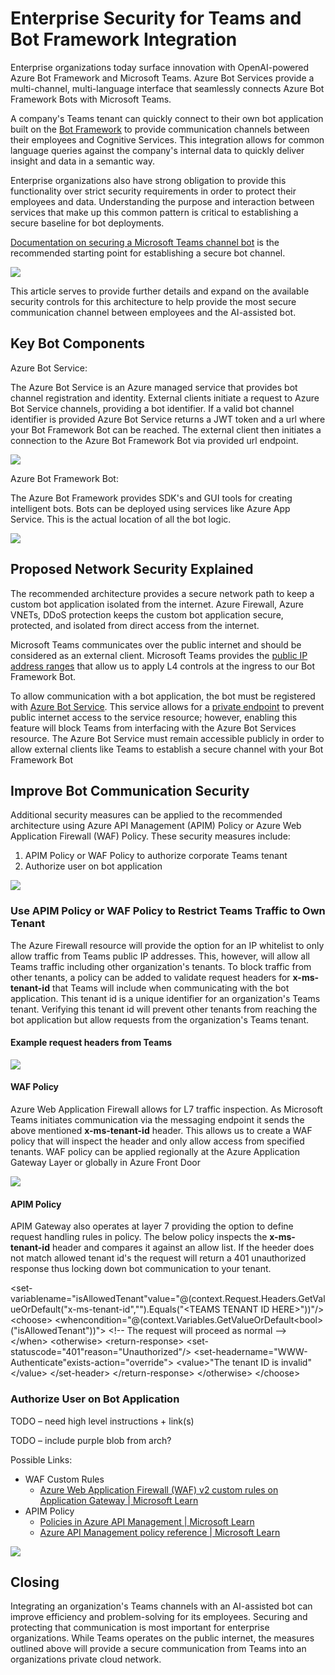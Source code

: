 # Enterprise Security for Teams and Bot Framework Integration

Enterprise organizations today surface innovation with OpenAI-powered Azure Bot Framework and Microsoft Teams. Azure Bot Services provide a multi-channel, multi-language interface that seamlessly connects Azure Bot Framework Bots with Microsoft Teams.

A company's Teams tenant can quickly connect to their own bot application built on the [Bot Framework](https://learn.microsoft.com/en-us/azure/bot-service/bot-service-overview?view=azure-bot-service-4.0) to provide communication channels between their employees and Cognitive Services. This integration allows for common language queries against the company's internal data to quickly deliver insight and data in a semantic way.

Enterprise organizations also have strong obligation to provide this functionality over strict security requirements in order to protect their employees and data. Understanding the purpose and interaction between services that make up this common pattern is critical to establishing a secure baseline for bot deployments.

[Documentation on securing a Microsoft Teams channel bot](https://learn.microsoft.com/en-us/azure/architecture/example-scenario/teams/securing-bot-teams-channel) is the recommended starting point for establishing a secure bot channel.

![](RackMultipart20231102-1-xaot2l_html_42e9f0263469db4e.png)

This article serves to provide further details and expand on the available security controls for this architecture to help provide the most secure communication channel between employees and the AI-assisted bot.

## Key Bot Components

Azure Bot Service:

The Azure Bot Service is an Azure managed service that provides bot channel registration and identity. External clients initiate a request to Azure Bot Service channels, providing a bot identifier. If a valid bot channel identifier is provided Azure Bot Service returns a JWT token and a url where your Bot Framework Bot can be reached. The external client then initiates a connection to the Azure Bot Framework Bot via provided url endpoint.

![](RackMultipart20231102-1-xaot2l_html_b0b223c027e80ec0.png)

Azure Bot Framework Bot:

The Azure Bot Framework provides SDK's and GUI tools for creating intelligent bots. Bots can be deployed using services like Azure App Service. This is the actual location of all the bot logic.

![](RackMultipart20231102-1-xaot2l_html_e5a125a2f2dbb525.png)

## Proposed Network Security Explained

The recommended architecture provides a secure network path to keep a custom bot application isolated from the internet. Azure Firewall, Azure VNETs, DDoS protection keeps the custom bot application secure, protected, and isolated from direct access from the internet.

Microsoft Teams communicates over the public internet and should be considered as an external client. Microsoft Teams provides the [public IP address ranges](https://learn.microsoft.com/en-us/microsoft-365/enterprise/urls-and-ip-address-ranges?view=o365-worldwide#skype-for-business-online-and-microsoft-teams) that allow us to apply L4 controls at the ingress to our Bot Framework Bot.

To allow communication with a bot application, the bot must be registered with [Azure Bot Service](https://azure.microsoft.com/en-us/products/ai-services/ai-bot-service). This service allows for a [private endpoint](https://learn.microsoft.com/en-us/azure/bot-service/dl-network-isolation-concept?view=azure-bot-service-4.0#use-of-private-endpoints) to prevent public internet access to the service resource; however, enabling this feature will block Teams from interfacing with the Azure Bot Services resource. The Azure Bot Service must remain accessible publicly in order to allow external clients like Teams to establish a secure channel with your Bot Framework Bot

## Improve Bot Communication Security

Additional security measures can be applied to the recommended architecture using Azure API Management (APIM) Policy or Azure Web Application Firewall (WAF) Policy. These security measures include:

1. APIM Policy or WAF Policy to authorize corporate Teams tenant
2. Authorize user on bot application

![](RackMultipart20231102-1-xaot2l_html_90c4ca86fbca332e.png)

### Use APIM Policy or WAF Policy to Restrict Teams Traffic to Own Tenant

The Azure Firewall resource will provide the option for an IP whitelist to only allow traffic from Teams public IP addresses. This, however, will allow all Teams traffic including other organization's tenants. To block traffic from other tenants, a policy can be added to validate request headers for **x-ms-tenant-id** that Teams will include when communicating with the bot application. This tenant id is a unique identifier for an organization's Teams tenant. Verifying this tenant id will prevent other tenants from reaching the bot application but allow requests from the organization's Teams tenant.

#### Example request headers from Teams

![](RackMultipart20231102-1-xaot2l_html_7408937a60ba74d2.png)

#### WAF Policy

Azure Web Application Firewall allows for L7 traffic inspection. As Microsoft Teams initiates communication via the messaging endpoint it sends the above mentioned **x-ms-tenant-id** header. This allows us to create a WAF policy that will inspect the header and only allow access from specified tenants. WAF policy can be applied regionally at the Azure Application Gateway Layer or globally in Azure Front Door

![](RackMultipart20231102-1-xaot2l_html_c83ae5ec9715bf68.png)

#### APIM Policy

APIM Gateway also operates at layer 7 providing the option to define request handling rules in policy. The below policy inspects the **x-ms-tenant-id** header and compares it against an allow list. If the heeder does not match allowed tenant id's the request will return a 401 unauthorized response thus locking down bot communication to your tenant.

\<set-variablename="isAllowedTenant"value="@(context.Request.Headers.GetValueOrDefault("x-ms-tenant-id","").Equals("\<TEAMS TENANT ID HERE\>"))"/\>
         \<choose\>
             \<whencondition="@(context.Variables.GetValueOrDefault\<bool\>("isAllowedTenant"))"\>
                 \<!-- The request will proceed as normal --\>
             \</when\>
             \<otherwise\>
                 \<return-response\>
                     \<set-statuscode="401"reason="Unauthorized"/\>
                     \<set-headername="WWW-Authenticate"exists-action="override"\>
                         \<value\>"The tenant ID is invalid"\</value\>
                     \</set-header\>
                 \</return-response\>
             \</otherwise\>
         \</choose\>

### Authorize User on Bot Application

TODO – need high level instructions + link(s)

TODO – include purple blob from arch?

Possible Links:

- WAF Custom Rules
  - [Azure Web Application Firewall (WAF) v2 custom rules on Application Gateway | Microsoft Learn](https://learn.microsoft.com/en-us/azure/web-application-firewall/ag/custom-waf-rules-overview)
- APIM Policy
  - [Policies in Azure API Management | Microsoft Learn](https://learn.microsoft.com/en-us/azure/api-management/api-management-howto-policies)
  - [Azure API Management policy reference | Microsoft Learn](https://learn.microsoft.com/en-us/azure/api-management/api-management-policies)

![](RackMultipart20231102-1-xaot2l_html_9a8d79bcb7dd418d.png)

## Closing

Integrating an organization's Teams channels with an AI-assisted bot can improve efficiency and problem-solving for its employees. Securing and protecting that communication is most important for enterprise organizations. While Teams operates on the public internet, the measures outlined above will provide a secure communication from Teams into an organizations private cloud network.
